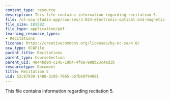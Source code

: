 ```yaml
---
content_type: resource
description: This file contains information regarding recitation 5.
file: /ol-ocw-studio-app/courses/3-024-electronic-optical-and-magnetic-properties-of-materials-spring-2013/52c8793014883c057665bbfb69f94001_MIT3_024S13_2012rec5.pdf
file_size: 181582
file_type: application/pdf
learning_resource_types:
- Recitations
license: https://creativecommons.org/licenses/by-nc-sa/4.0/
ocw_type: OCWFile
parent_title: Recitations
parent_type: CourseSection
parent_uid: 4944bd9d-c145-19b4-4f0a-988b23c4ad3b
resourcetype: Document
title: Recitation 5
uid: 52c87930-1488-3c05-7665-bbfb69f94001
---
```

This file contains information regarding recitation 5.